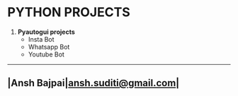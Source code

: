 # PYTHON PROJECTS

1. **Pyautogui projects**
    * Insta Bot
    * Whatsapp Bot
    * Youtube Bot
---

|Ansh Bajpai|ansh.suditi@gmail.com|
 --- 
